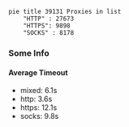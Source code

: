 
```mermaid
pie title 39131 Proxies in list
    "HTTP" : 27673
    "HTTPS": 9898
    "SOCKS" : 8178
```

### Some Info
#### Average Timeout

- mixed: 6.1s
- http: 3.6s
- https: 12.1s
- socks: 9.8s